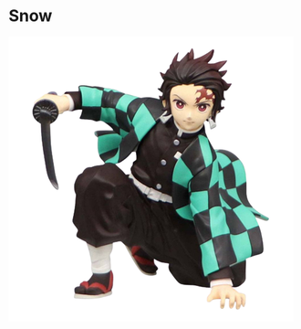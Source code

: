 # Snow 
![alt First img](/images/furyu-fryu40252-kamado-tanjiro-noodle-stopper-demon-slayer-13-cm-removebg-preview.png)